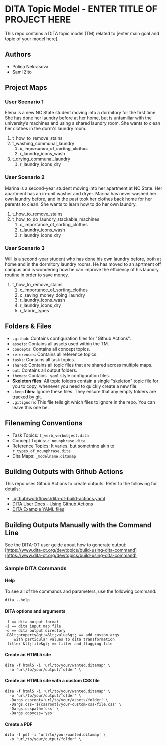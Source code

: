 # DITA Topic Model - ENTER TITLE OF PROJECT HERE

This repo contains a DITA topic model (TM) related to [enter main goal and topic of your model here].

## Authors

- Polina Nekrasova
- Sami Zito

## Project Maps

### User Scenario 1

Elena is a new NC State student moving into a dormitory for the first time. She has done her laundry before at her home, but is unfamiliar with the university’s machines and using a shared laundry room. She wants to clean her clothes in the 
dorm's laundry room.

1. t_how_to_remove_stains
2. t_washing_communal_laundry
   1. c_importance_of_sorting_clothes
   2. r_laundry_icons_wash
3. t_drying_communal_laundry
   1. r_laundry_icons_dry

### User Scenario 2

Marina is a second-year student moving into her apartment at NC State. Her apartment has an in-unit washer and dryer. Marina has never washed her own laundry before, and in the past took her clothes back home for her parents to clean. She wants to learn how to do her own laundry.

1. t_how_to_remove_stains
2. t_how_to_do_laundry_stackable_machines
   1. c_importance_of_sorting_clothes
   2. r_laundry_icons_wash
   3. r_laundry_icons_dry

### User Scenario 3

Will is a second-year student who has done his own laundry before, both at home and in the dormitory laundry rooms. He has moved to an aprtment off campus and is wondering how he can improve the effciency of his laundry routine in order to save money.

1. t_how_to_remove_stains
   1. c_importance_of_sorting_clothes
   2. c_saving_money_doing_laundry
   3. r_laundry_icons_wash
   4. r_laundry_icons_dry
   5. r_fabric_types

## Folders &amp; Files

- `.github`: Contains configuration files for "Github Actions".
- `assets`: Contains all assets used within the TM.
- `concepts`: Contains all concept topics.
- `references`: Contains all reference topics.
- `tasks`: Contains all task topics.
- `shared`: Contains all topic files that are shared across multiple maps.
- `out`: Contains all output folders.
- `themes`: Contains `.yaml` style configuration files.
- **Skeleton files**: All topic folders contain a single "skeleton" topic file for you to copy, whenever you need to quickly create a new file.
- `.keep` **files**: Ignore these files. They ensure that any empty folders are tracked by git. 
- `.gitignore`: This file tells git which files to ignore in the repo. You can leave this one be.

## Filenaming Conventions

- Task Topics: `t_verb_verbobject.dita`
- Concept Topics: `c_nounphrase.dita`
- Reference Topics: It varies, but something akin to `r_types_of_nounphrase.dita`
- Dita Maps: `_modelname.ditamap`

## Building Outputs with Github Actions

This repo uses Github Actions to create outputs. Refer to the following for details: 

- [.github/workflows/dita-ot-build-actions.yaml](.github/workflows/dita-ot-build-actions.yaml)
- [DITA User Docs - Using Github Actions](https://www.dita-ot.org/dev/topics/using-github-actions)
- [DITA Example YAML files](https://github.com/dita-ot/docs/blob/develop/samples/github-actions/build-using-a-project-file.yaml)

## Building Outputs Manually with the Command Line

See the DITA-OT user guide about how to generate output: [https://www.dita-ot.org/dev/topics/build-using-dita-command](https://www.dita-ot.org/dev/topics/build-using-dita-command)

### Sample DITA Commands

#### Help

To see all of the commands and parameters, use the following command:

```
dita --help
```

#### DITA options and arguments

```
-f == dita output format
-i == dita input map file
-o == dita output directory
-D&lt;property&gt;=&lt;value&gt; == add custom args
    with particular values to dita transformation
-filter &lt;file&gt; == filter and flagging file
```

#### Create an HTML5 site

```
dita -f html5 -i 'url/to/your/wanted.ditamap' \
  -o 'url/to/your/output/folder' \
```

#### Create an HTML5 site with a custom CSS file

```
dita -f html5 -i 'url/to/your/wanted.ditamap' \
  -o 'url/to/your/output/folder' \
  -Dargs.cssroot='url/to/your/assets/folder' \
  -Dargs.css='${cssroot}/your-custom-css-file.css' \
  -Dargs.csspath='css' \
  -Dargs.copycss='yes'
```

#### Create a PDF

```
dita -f pdf -i 'url/to/your/wanted.ditamap' \
  -o 'url/to/your/output/folder' \
```
